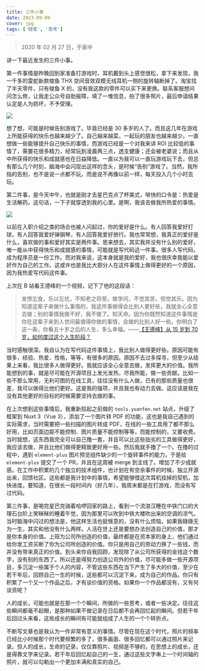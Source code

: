 ```yaml
---
title: 三件小事
date: 2023-09-09
cover: jpg
tags: ['随笔', '思考']
---
```


> 2020 年 02 月 27 日，于家中

讲一下最近发生的三件小事。

第一件事情是昨晚回到家准备打游戏时，耳机戴到头上感觉很松，拿下来发现，我一千多的雷蛇新款梭鱼 THX 空间音效双模无线耳机一侧的旋转轴断掉了。淘宝找了半天零件，只有梭鱼 X 的，没有我这款的零件可以买下来更换。联系客服想问问怎么修，让我走公众号自助报障，填了一堆信息，拍了很多照片，最后申请结果认定是人为损坏，不予受理。

![](/images/posts/three-small-things-01.jpg)

想了想，可能是时候告别游戏了。毕竟已经是 30 多岁的人了。而且这几年在游戏上所能获得的快乐也越来越少了。自己越来越菜，一起玩的朋友也越来越少。一直想做一些能够提升自己快乐的事情，而游戏已经是一个对我来讲 ROI 比较低的事情了，需要花很多精力，经常玩到凌晨两三点，透支健康；还会被老婆说；而且从中所获得的快乐和成就感也在日益降低。一直以为我可以一直玩游戏玩下去，但总有那么几个时刻，脑海中会闪现出这样的念头，是时候“告别”游戏了。当然，我所指的告别，也不是说一点都不玩，而是说不再像以前一样，每天投入几个小时去玩。

第二件事，是今天中午，也就是刚才去星巴克点了杯美式，啡快的口令是：热爱是生活解药。这句话，一下子就穿透到我的心里。是啊，我该去做我所热爱的事情。

![](/images/posts/three-small-things-02.jpg)

以前在入职介绍之类的场合也被人问起过，你的爱好是什么。有人回答我爱好打球，有人回答我爱好弹钢琴，有人回答我爱好旅行。我也常常想，我真正的爱好是什么，喜欢做的事和爱好其实是两件事。思来想去，其实我并没有什么别的爱好，唯一能从中获得快乐和成就感的事情，可能就是写代码这一件事。很多人写代码，成为程序员是一份工作。而对我来说，这本身就是我的爱好，我也很庆幸我能以爱好作为自己的工作。这或许也是我比大部分人在这件事情上做得更好的一个原因，因为我热爱写代码这件事。

上次在 B 站看王德峰的一个视频，记下了他的这段话：

> 发愤忘食，乐以忘忧，不知老之将至。做学问，不觉其苦，但觉其乐。因为知道这辈子来做什么事情的，我这件事做得会比别人更好些，我就全心全意去做；别的事情我做不好，我不做了。知天命。因为你既然知道这件事情是你在这辈子来到人世间最值得你做的事情，会做的比别人好一些。你明白了这一条，你看五十岁之后的人生，多么幸福。——[【王德峰】从 15 岁到 70 岁，如何度过这个人生阶段？](https://www.bilibili.com/video/BV1i44y1c7Vb/?share_source=copy_web&vd_source=76ca94671296b9336d664f327867a2c7)

当时感触很深。我自认为在写代码这件事情上，我比别人做得更好些。原因可能有很多，经验、热爱、性格，等等，有很多的原因。原因不去过多探寻，但至少从结果上来看，我比很多人做得更好。我就应该全心全意去做，发挥更大的价值。我所能想到的事，就是尽可能在开源项目上发光发热，尽我所能，做一些贡献。比如一些不那么常用，无利可图的在线工具，往往没有什么人做，已有的那些质量也很差，我可以做得比他们更好。这是我的强项，并且我也有动力去做。这应该是我在没有其他更好的目标的时候需要坚持去做的事。

在上次想到这些事情后，我重新拾起之前做的 `tools.yuanfen.net` 站点，升级了框架到 Nuxt 3（Vue 3），添加了一个图片转 PDF 的功能，这也是我自己遇到的实际需求，当时需要把一些扫描的图片转成 PDF，在线的一些工具用了都不那么好用，比如页面边距不能控制、图片质量不能控制等等，而能控制的，又要收费。当时就想，这东西我完全可以自己撸一套，并且可以比这些拙劣的工具做得更好，我应该去做，并且比他们做得更精致更好用一些。然后我就手撸了一个。在撸的过程中，遇到 `element-plus` 图片预览组件缺少的一个旋转事件的能力，于是给 `element-plus` 提交了一个 PR，并且在这周被 merge 到主线了。增加了不少成就感。在工作中积累的几个独立的技术组件，也计划在有空余事件的时候，独立开源出来，回馈社区。这些都是我计划中的事情，希望能够借这次耳机挂掉的契机，加快进度。要知道，在很长一段时间内（好几年），我周末都是在打游戏，而没有写过代码。

第三件事，是喝完星巴克骑着哈啰回家的路上，看到一个流浪汉睡在中铁门口的大理石台阶上笑眯眯的睡着午觉，因为那里可以吹到中铁大楼吹出来的空调的凉气。当时脑海中闪过的想法是，他这样生活也挺惬意的，没有什么烦恼，如果我碌碌无为一生，其实和他没有什么两样。人活在世上还是要想办法创造自己的价值，那才是你本身的价值。上班为公司所创造的价值，最终都是在资本家的身上，他们通过给你发工资买断了你为公司所创造的价值。你只是用自己的劳动力换了一些钱，而并没有带来真正的价值。到头来你自我回顾，发现除了从公司所获得的金钱这个数字，没有别的东西了。所以还是得努力创造公司外的价值，尽可能多做一些开源项目，多沉淀一些属于个人的内容，不管这些东西在当下产生了多大的价值，至少在若干年后，回顾自己一生的时候，这些都可以沉淀下来，成为自己的作品。你只有积累了一个又一个作品之后，才有谈价值的资格。如果你一个作品都没有，又有何谈资呢？

人的成长，可能也就是在那一个个瞬间，所做的一些思考，或者一些决定。往往这些瞬间都毫不起眼，是那种如果不做记录在日后都不会再回忆起的瞬间。但若干年后回过头来看，这些成长的瞬间有可能就组成了人生的一个个转折点。

不断写文章也是我认为一件非常有意义的事情。尽管在现在这个时代，照片的频率已经比小时候那个时代要频繁的多了，很多画面、很多回忆都可以通过照片来记录。但人的成长，生命的记录，仅仅靠照片、视频是不够的，在思想上的成长，还是得靠文字来记录。若干年后回忆起自己的一生，通过这些文字串上一个时间轴的照片，就可以勾勒出一个更加丰满和真实的自己。
